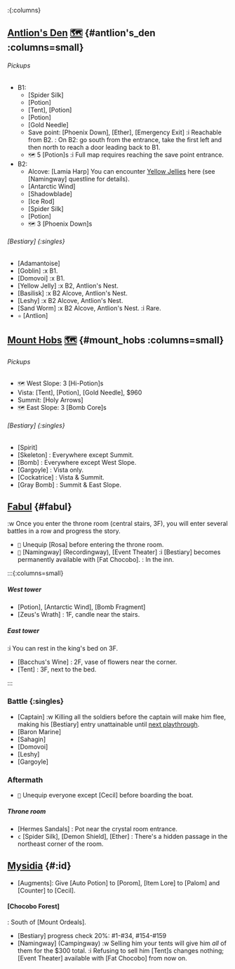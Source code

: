 :{:columns}

## [Antlion's Den](@) [🗺️](https://steamcommunity.com/sharedfiles/filedetails/?id=317566256#407518) {#antlion's_den :columns=small}

###### Pickups
- B1:
  + [Spider Silk]
  + [Potion]
  + [Tent], [Potion]
  + [Potion]
  + [Gold Needle]
  + Save point: [Phoenix Down], [Ether], [Emergency Exit]
    :i Reachable from B2.
    : On B2: go south from the entrance, take the first left and then north to reach a door leading back to B1.
  + `🗺️` 5 [Potion]s
    :i Full map requires reaching the save point entrance.
- B2:
  + Alcove: [Lamia Harp]
    You can encounter [Yellow Jellies](yellow_jelly) here (see [Namingway] questline for details).
  + [Antarctic Wind]
  + [Shadowblade]
  + [Ice Rod]
  + [Spider Silk]
  + [Potion]
  + `🗺️` 3 [Phoenix Down]s
  
###### [Bestiary] {:singles}
+ [Adamantoise]
+ [Goblin]
  :x B1.
+ [Domovoi]
  :x B1.
+ [Yellow Jelly]
  :x B2, Antlion's Nest.
+ [Basilisk]
  :x B2 Alcove, Antlion's Nest.
+ [Leshy]
  :x B2 Alcove, Antlion's Nest.
+ [Sand Worm]
  :x B2 Alcove, Antlion's Nest.
  :i Rare.
+ `⭐` [Antlion]


## [Mount Hobs](@) [🗺️](https://steamcommunity.com/sharedfiles/filedetails/?id=317566256#407519) {#mount_hobs :columns=small}

###### Pickups
+ `🗺️` West Slope: 3 [Hi-Potion]s
+ Vista: [Tent], [Potion], [Gold Needle], $960
+ Summit: [Holy Arrows]
+ `🗺️` East Slope: 3 [Bomb Core]s

###### [Bestiary] {:singles}
+ [Spirit]
+ [Skeleton]
  : Everywhere except Summit.
+ [Bomb]
  : Everywhere except West Slope.
+ [Gargoyle]
  : Vista only.
+ [Cockatrice]
  : Vista & Summit.
+ [Gray Bomb]
  : Summit & East Slope.
  
  
## [Fabul](@) {#fabul}

:w Once you enter the throne room (central stairs, 3F), you will enter several battles in a row and progress the story.

+ `🧳` Unequip [Rosa] before entering the throne room.
+ `💬` [Namingway] (Recordingway), [Event Theater]
  :i [Bestiary] becomes permanently available with [Fat Chocobo].
  : In the inn.

:::{:columns=small}

##### West tower
+ [Potion], [Antarctic Wind], [Bomb Fragment]
+ [Zeus's Wrath]
  : 1F, candle near the stairs.

##### East tower
:i You can rest in the king's bed on 3F.
+ [Bacchus's Wine]
  : 2F, vase of flowers near the corner.
+ [Tent]
  : 3F, next to the bed.
  
:::
  
### Battle {:singles}
+ [Captain]
  :w Killing all the soldiers before the captain will make him flee, making his [Bestiary] entry unattainable until [next playthrough](NG+).
+ [Baron Marine]
+ [Sahagin]
+ [Domovoi]
+ [Leshy]
+ [Gargoyle]

### Aftermath
+ `🧳` Unequip everyone except [Cecil] before boarding the boat.
##### Throne room
+ [Hermes Sandals]
  : Pot near the crystal room entrance.
+ `c` [Spider Silk], [Demon Shield], [Ether]
  : There's a hidden passage in the northeast corner of the room.
  
  
## [Mysidia](@) {#:id}

+ [Augments]\: Give [Auto Potion] to [Porom], [Item Lore] to [Palom] and [Counter] to [Cecil].

#### [Chocobo Forest]
: South of [Mount Ordeals].

+ [Bestiary] progress check
  20%: #1-#34, #154-#159
+ [Namingway] (Campingway)
  :w Selling him your tents will give him *all* of them for the $300 total.
  :i Refusing to sell him [Tent]s changes nothing; [Event Theater] available with [Fat Chocobo] from now on.
